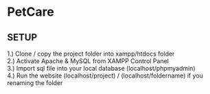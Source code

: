 # PetCare
## SETUP
1.) Clone / copy the project folder into xampp/htdocs folder         
2.) Activate Apache & MySQL from XAMPP Control Panel      
3.) Import sql file into your local database (localhost/phpmyadmin)       
4.) Run the website (localhost/project) / (localhost/foldername) if you renaming the folder        
